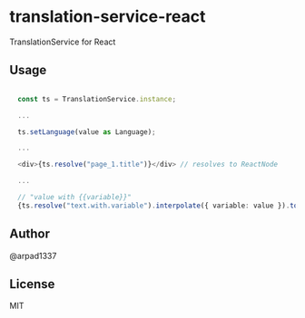 # translation-service-react

TranslationService for React

## Usage

```typescript

  const ts = TranslationService.instance;

  ...

  ts.setLanguage(value as Language); 

  ...

  <div>{ts.resolve("page_1.title")}</div> // resolves to ReactNode

  ...

  // "value with {{variable}}"
  {ts.resolve("text.with.variable").interpolate({ variable: value }).toString()}

```

## Author

@arpad1337

## License

MIT
